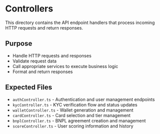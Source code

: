 # Controllers

This directory contains the API endpoint handlers that process incoming HTTP requests and return responses.

## Purpose
- Handle HTTP requests and responses
- Validate request data
- Call appropriate services to execute business logic
- Format and return responses

## Expected Files
- `authController.ts` - Authentication and user management endpoints
- `kycController.ts` - KYC verification flow and status updates
- `walletController.ts` - Wallet generation and management
- `cardController.ts` - Card selection and tier management
- `bnplController.ts` - BNPL agreement creation and management
- `scoreController.ts` - User scoring information and history 